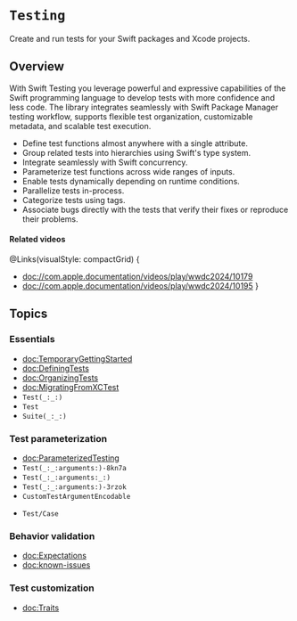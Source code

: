 # ``Testing``

<!-- NOTE: The link above must match the module name, not the package name. -->

<!--
This source file is part of the Swift.org open source project

Copyright (c) 2023–2024 Apple Inc. and the Swift project authors
Licensed under Apache License v2.0 with Runtime Library Exception

See https://swift.org/LICENSE.txt for license information
See https://swift.org/CONTRIBUTORS.txt for Swift project authors
-->

Create and run tests for your Swift packages and Xcode projects.

## Overview

With Swift Testing you leverage powerful and expressive capabilities of
the Swift programming language to develop tests with more confidence and less
code. The library integrates seamlessly with Swift Package Manager testing
workflow, supports flexible test organization, customizable metadata, and
scalable test execution. 

- Define test functions almost anywhere with a single attribute.
- Group related tests into hierarchies using Swift's type system.
- Integrate seamlessly with Swift concurrency.
- Parameterize test functions across wide ranges of inputs.
- Enable tests dynamically depending
on runtime conditions. 
- Parallelize tests in-process.
- Categorize tests using tags.
- Associate bugs directly with the tests that verify their fixes or reproduce
their problems.

#### Related videos

@Links(visualStyle: compactGrid) {
  - <doc://com.apple.documentation/videos/play/wwdc2024/10179>
  - <doc://com.apple.documentation/videos/play/wwdc2024/10195>
}

## Topics

### Essentials

- <doc:TemporaryGettingStarted>
- <doc:DefiningTests>
- <doc:OrganizingTests>
- <doc:MigratingFromXCTest>
- ``Test(_:_:)``
- ``Test``
- ``Suite(_:_:)``

### Test parameterization

- <doc:ParameterizedTesting>
- ``Test(_:_:arguments:)-8kn7a``
- ``Test(_:_:arguments:_:)``
- ``Test(_:_:arguments:)-3rzok``
- ``CustomTestArgumentEncodable``
<!-- - ``Test/Parameter`` -->
- ``Test/Case``

### Behavior validation

- <doc:Expectations>
- <doc:known-issues>

### Test customization

- <doc:Traits>
